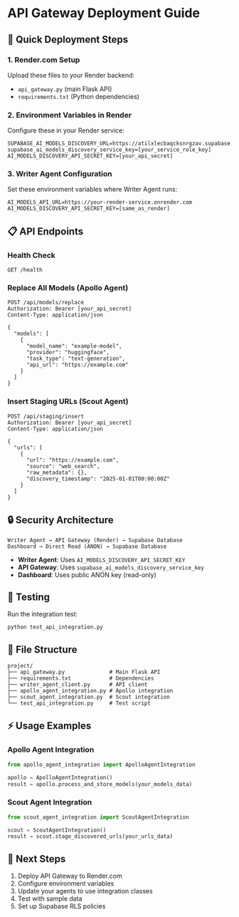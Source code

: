 # API Gateway Deployment Guide

## 🚀 Quick Deployment Steps

### 1. Render.com Setup
Upload these files to your Render backend:
- `api_gateway.py` (main Flask API)
- `requirements.txt` (Python dependencies)

### 2. Environment Variables in Render
Configure these in your Render service:
```
SUPABASE_AI_MODELS_DISCOVERY_URL=https://atilxlecbaqcksnrgzav.supabase.co
supabase_ai_models_discovery_service_key=[your_service_role_key]
AI_MODELS_DISCOVERY_API_SECRET_KEY=[your_api_secret]
```

### 3. Writer Agent Configuration
Set these environment variables where Writer Agent runs:
```
AI_MODELS_API_URL=https://your-render-service.onrender.com
AI_MODELS_DISCOVERY_API_SECRET_KEY=[same_as_render]
```

## 📋 API Endpoints

### Health Check
```
GET /health
```

### Replace All Models (Apollo Agent)
```
POST /api/models/replace
Authorization: Bearer [your_api_secret]
Content-Type: application/json

{
  "models": [
    {
      "model_name": "example-model",
      "provider": "huggingface", 
      "task_type": "text-generation",
      "api_url": "https://example.com"
    }
  ]
}
```

### Insert Staging URLs (Scout Agent)
```
POST /api/staging/insert
Authorization: Bearer [your_api_secret]
Content-Type: application/json

{
  "urls": [
    {
      "url": "https://example.com",
      "source": "web_search",
      "raw_metadata": {},
      "discovery_timestamp": "2025-01-01T00:00:00Z"
    }
  ]
}
```

## 🔒 Security Architecture

```
Writer Agent → API Gateway (Render) → Supabase Database
Dashboard → Direct Read (ANON) → Supabase Database
```

- **Writer Agent**: Uses `AI_MODELS_DISCOVERY_API_SECRET_KEY` 
- **API Gateway**: Uses `supabase_ai_models_discovery_service_key`
- **Dashboard**: Uses public ANON key (read-only)

## 🧪 Testing

Run the integration test:
```bash
python test_api_integration.py
```

## 📁 File Structure
```
project/
├── api_gateway.py              # Main Flask API
├── requirements.txt            # Dependencies
├── writer_agent_client.py      # API client
├── apollo_agent_integration.py # Apollo integration
├── scout_agent_integration.py  # Scout integration
└── test_api_integration.py     # Test script
```

## ⚡ Usage Examples

### Apollo Agent Integration
```python
from apollo_agent_integration import ApolloAgentIntegration

apollo = ApolloAgentIntegration()
result = apollo.process_and_store_models(your_models_data)
```

### Scout Agent Integration  
```python
from scout_agent_integration import ScoutAgentIntegration

scout = ScoutAgentIntegration()
result = scout.stage_discovered_urls(your_urls_data)
```

## 🔄 Next Steps
1. Deploy API Gateway to Render.com
2. Configure environment variables
3. Update your agents to use integration classes
4. Test with sample data
5. Set up Supabase RLS policies